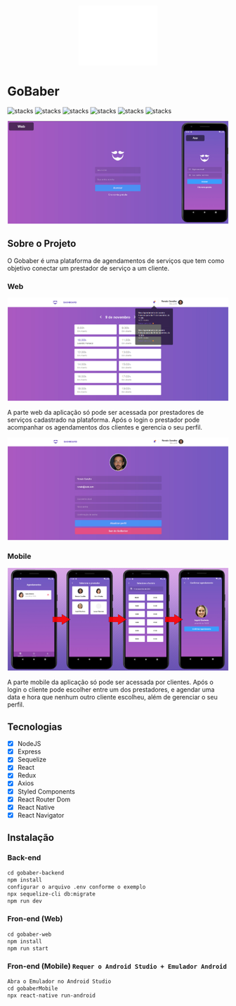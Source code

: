 <p align="center">
  <img src="gobaber-web/src/assets/logo.svg"/>
</p>

# GoBaber
![stacks](https://img.shields.io/badge/React.js-%20-green) ![stacks](https://img.shields.io/badge/React%20Native-%20-green) 
![stacks](https://img.shields.io/badge/Redux-%20-brightgreen) ![stacks](https://img.shields.io/badge/Node.js-%20-green) ![stacks](https://img.shields.io/badge/Sequelize-%20-blue) ![stacks](https://img.shields.io/badge/Express-%20-blue)
<p align="center">
  <img src="uploads/main.jpg"/>
</p>

## Sobre o Projeto
<p>O Gobaber é uma plataforma de agendamentos de serviços que tem como objetivo conectar um prestador de serviço a um cliente.</p>

### Web
<p align="center">
  <img src="uploads/dashboard.jpg"/>
</p>
 <p>A parte web da aplicação só pode ser acessada por prestadores de serviços cadastrado na plataforma. Após o login o prestador pode acompanhar os agendamentos dos clientes e gerencia o seu perfil.</p>
 <p align="center">
  <img src="uploads/perfil.jpg"/>
</p>

### Mobile
<p align="center">
  <img src="uploads/app.jpg"/>
</p>
<p>A parte mobile da aplicação só pode ser acessada por clientes. Após o login o cliente pode escolher entre um dos prestadores, e agendar uma data e hora que nenhum outro cliente escolheu, além de gerenciar o seu perfil.</p>

## Tecnologias

- [x] NodeJS
- [x] Express
- [x] Sequelize
- [x] React
- [x] Redux
- [x] Axios
- [x] Styled Components
- [x] React Router Dom
- [x] React Native
- [x] React Navigator

## Instalação
### Back-end 
```
cd gobaber-backend
npm install
configurar o arquivo .env conforme o exemplo
npx sequelize-cli db:migrate
npm run dev
```

### Fron-end (Web)
```
cd gobaber-web
npm install
npm run start
```

### Fron-end (Mobile) `Requer o Android Studio + Emulador Android`
```
Abra o Emulador no Android Studio
cd gobaberMobile
npx react-native run-android
```
